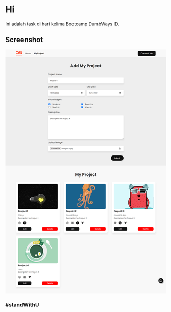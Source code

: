 # Hi

Ini adalah task di hari kelima Bootcamp DumbWays ID.

## Screenshot

![Screenshot 1 tampilan project.](assets/img/screenshot1.png)

### #standWithU
